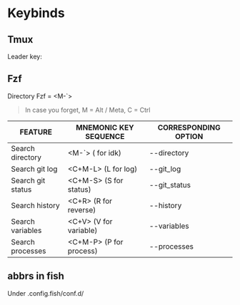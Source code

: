 # Keybinds

## Tmux

Leader key: <C-a>

## Fzf

Directory Fzf = <M-`>

> In case you forget, M = Alt / Meta, C = Ctrl

| FEATURE           | MNEMONIC KEY SEQUENCE   | CORRESPONDING OPTION |
| ----------------- | ----------------------- | -------------------- |
| Search directory  | <M-`> ( for idk)        | --directory          |
| Search git log    | <C+M-L> (L for log)     | --git_log            |
| Search git status | <C+M-S> (S for status)  | --git_status         |
| Search history    | <C+R> (R for reverse)   | --history            |
| Search variables  | <C+V> (V for variable)  | --variables          |
| Search processes  | <C+M-P> (P for process) | --processes          |

## abbrs in fish

Under .config.fish/conf.d/
